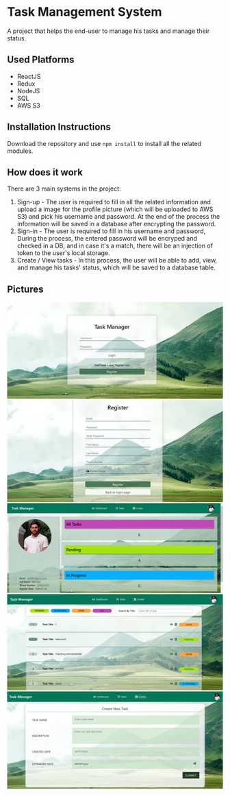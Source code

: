 # Task Management System
A project that helps the end-user to manage his tasks and manage their status.

## Used Platforms
- ReactJS
- Redux
- NodeJS
- SQL
- AWS S3

## Installation Instructions
Download the repository and use `npm install` to install all the related modules.

## How does it work
There are 3 main systems in the project:
1. Sign-up  - The user is required to fill in all the related information and upload a image for the profile picture (which will be uploaded to AWS S3) and pick his username and password. At the end of the process the information will be saved in a database after encrypting the password.
2. Sign-in - The user is required to fill in his username and password, During the process, the entered password will be encryped and checked in a DB, and in case it's a match, there will be an injection of token to the user's local storage.
3. Create / View tasks - In this process, the user will be able to add, view, and manage his tasks' status, which will be saved to a database table.

## Pictures
![Login_Img](./img/login.png)
![Register_Img](./img/register.png)
![Profile_Img](./img/profile.png)
![Tasks_Img](./img/tasks.png)
![Create_Img](./img/create.png)
